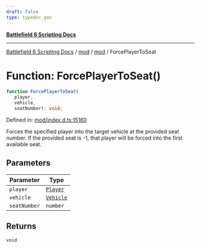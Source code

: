 ```yaml
---
draft: false
type: typedoc_gen
---
```


[**Battlefield 6 Scripting Docs**](../../../_index.md)

***

[Battlefield 6 Scripting Docs](../../../_index.md) / [mod](../../_index.md) / [mod](../_index.md) / ForcePlayerToSeat

# Function: ForcePlayerToSeat()

```ts
function ForcePlayerToSeat(
   player, 
   vehicle, 
   seatNumber): void;
```

Defined in: [mod/index.d.ts:15160](https://github.com/battlefield-portal-community/portal-docs/blob/ff09b2690670f74de7e97198022e5a97ff1161ff/generators/santiago/mod/index.d.ts#L15160)

Forces the specified player into the target vehicle at the provided seat number.  If the provided seat is -1, that player will be forced into the first available seat.

## Parameters

| Parameter | Type |
| ------ | ------ |
| `player` | [`Player`](../Player/_index.md) |
| `vehicle` | [`Vehicle`](../Vehicle/_index.md) |
| `seatNumber` | `number` |

## Returns

`void`
